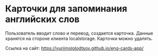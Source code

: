 # Карточки для запоминания английских слов

Пользователь вводит слово и перевод, создается карточка.
Данные хранятся на стороне клиента localstorage.
Карточки можно удалять.

Ссылка на сайт:
https://yuriimololodtsov.github.io/eng-cards-app/
